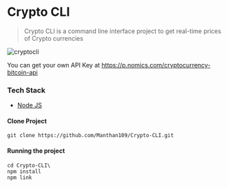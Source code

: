 # Crypto CLI
> Crypto CLI is a command line interface project to get real-time prices of Crypto currencies

![cryptocli](https://user-images.githubusercontent.com/42516515/114182915-dab2e780-9960-11eb-8e94-b1fe3dc39fe4.gif)

You can get your own API Key at https://p.nomics.com/cryptocurrency-bitcoin-api

### Tech Stack
- [Node JS](https://nodejs.org/en/)

#### Clone Project

```shell
git clone https://github.com/Manthan109/Crypto-CLI.git
```

#### Running the project

```shell
cd Crypto-CLI\
npm install
npm link
```
